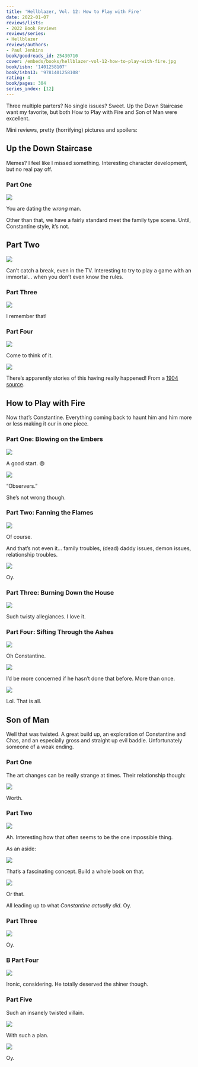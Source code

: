 ```yaml
---
title: 'Hellblazer, Vol. 12: How to Play with Fire'
date: 2022-01-07
reviews/lists:
- 2022 Book Reviews
reviews/series:
- Hellblazer
reviews/authors:
- Paul Jenkins
book/goodreads_id: 25430710
cover: /embeds/books/hellblazer-vol-12-how-to-play-with-fire.jpg
book/isbn: '1401258107'
book/isbn13: '9781401258108'
rating: 4
book/pages: 304
series_index: [12]
---
```

Three multiple parters? No single issues? Sweet. Up the Down Staircase want my favorite, but both How to Play with Fire and Son of Man were excellent. 

Mini reviews, pretty (horrifying) pictures and spoilers: 

## Up the Down Staircase
Memes? I feel like I missed something. Interesting character development, but no real pay off. 

### Part One

![](/embeds/books/attachments/hellblazer-12-02e230.png)

You are dating the _wrong_ man. 

Other than that, we have a fairly standard meet the family type scene. Until, Constantine style, it’s not. 

## Part Two

![](/embeds/books/attachments/hellblazer-12-aa78c6.png)

Can’t catch a break, even in the TV. Interesting to try to play a game with an immortal… when you don’t even know the rules. 

### Part Three 

![](/embeds/books/attachments/hellblazer-12-571da3.png)

I remember that!

### Part Four 

![](/embeds/books/attachments/hellblazer-12-c90b5a.png)

Come to think of it. 

![](/embeds/books/attachments/hellblazer-12-c932b3.png)

There’s apparently stories of this having really happened! From a [1904 source](https://archive.org/details/previctoriandram00hughiala/page/12/mode/2up). 


## How to Play with Fire
Now that’s Constantine. Everything coming back to haunt him and him more or less making it our in one piece. 

### Part One: Blowing on the Embers

![](/embeds/books/attachments/hellblazer-12-e3caa8.png)

A good start. :smile:

![](/embeds/books/attachments/hellblazer-12-7cadf3.png)

“Observers.” 

She’s not wrong though. 

### Part Two: Fanning the Flames

![](/embeds/books/attachments/hellblazer-12-ad353a.png)

Of course. 

And that’s not even it… family troubles, (dead) daddy issues, demon issues, relationship troubles. 

![](/embeds/books/attachments/hellblazer-12-f7d696.png)

Oy. 

### Part Three: Burning Down the House

![](/embeds/books/attachments/hellblazer-12-f25bad.png)

Such twisty allegiances. I love it. 

### Part Four: Sifting Through the Ashes 

![](/embeds/books/attachments/hellblazer-12-974409.png)

Oh Constantine. 

![](/embeds/books/attachments/hellblazer-12-d37c02.png)

I’d be more concerned if he hasn’t done that before. More than once. 

![](/embeds/books/attachments/hellblazer-12-bb3c07.png)

Lol. That is all. 

## Son of Man
Well that was twisted. A great build up, an exploration of Constantine and Chas, and an especially gross and straight up evil baddie. Unfortunately someone of a weak ending. 

### Part One
The art changes can be really strange at times. Their relationship though:

![](/embeds/books/attachments/hellblazer-12-f0ee8d.png)

Worth. 

### Part Two

![](/embeds/books/attachments/hellblazer-12-d34560.png)

Ah. Interesting how that often seems to be the one impossible thing. 

As an aside:

![](/embeds/books/attachments/hellblazer-12-5e6ab7.png)

That’s a fascinating concept. Build a whole book on that. 

![](/embeds/books/attachments/hellblazer-12-cfe36d.png)

Or that. 

All leading up to what _Constantine actually did_. Oy. 

### Part Three

![](/embeds/books/attachments/hellblazer-12-fc7533.png)

Oy. 

### B Part Four 

![](/embeds/books/attachments/hellblazer-12-a6f75b.png)

Ironic, considering. He totally deserved the shiner though. 

### Part Five

Such an insanely twisted villain. 

![](/embeds/books/attachments/hellblazer-12-64de05.png)

With such a plan. 

![](/embeds/books/attachments/hellblazer-12-de52ee.png)

Oy.